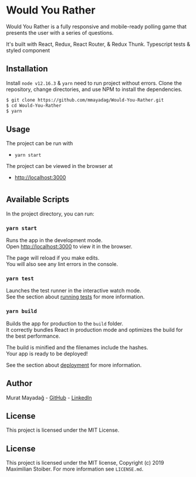 # Would You Rather

Would You Rather is a fully responsive and mobile-ready polling game that presents the user with a series of questions.

It's built with React, Redux, React Router, & Redux Thunk. Typescript tests & styled component

## Installation

Install `node v12.16.3` & `yarn` need to run project without errors.
Clone the repository, change directories, and use NPM to install the dependencies.

```bash
$ git clone https://github.com/mmayadag/Would-You-Rather.git
$ cd Would-You-Rather
$ yarn
```

## Usage

The project can be run with

- `yarn start`

The project can be viewed in the browser at

- [http://localhost:3000](http://localhost:3000)

#

##

## Available Scripts

In the project directory, you can run:

### `yarn start`

Runs the app in the development mode.\
Open [http://localhost:3000](http://localhost:3000) to view it in the browser.

The page will reload if you make edits.\
You will also see any lint errors in the console.

### `yarn test`

Launches the test runner in the interactive watch mode.\
See the section about [running tests](https://facebook.github.io/create-react-app/docs/running-tests) for more information.

### `yarn build`

Builds the app for production to the `build` folder.\
It correctly bundles React in production mode and optimizes the build for the best performance.

The build is minified and the filenames include the hashes.\
Your app is ready to be deployed!

See the section about [deployment](https://facebook.github.io/create-react-app/docs/deployment) for more information.

## Author

Murat Mayadağ - [GitHub](https://github.com/mmayadag) - [LinkedIn](https://www.linkedin.com/in/murat-mayadag/)

## License

This project is licensed under the MIT License.

## License

This project is licensed under the MIT license, Copyright (c) 2019 Maximilian Stoiber.
For more information see `LICENSE.md`.
